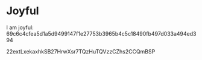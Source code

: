 # Joyful

I am joyful: 69c6c4cfea5d1a5d9499147f1e27753b3965b4c5c18490fb497d033a494ed394


22extLxekaxhkSB27HrwXsr7TQzHuTQVzzCZhs2CCQmBSP
